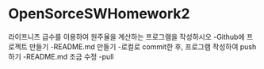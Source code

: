 # OpenSorceSWHomework2
라이프니츠 급수를 이용하여 원주율을 계산하는 프로그램을 작성하시오
-Github에 프로젝트 만들기
-README.md 만들기
-로컬로 commit한 후, 프로그램 작성하여 push하기
-README.md 조금 수정
-pull
